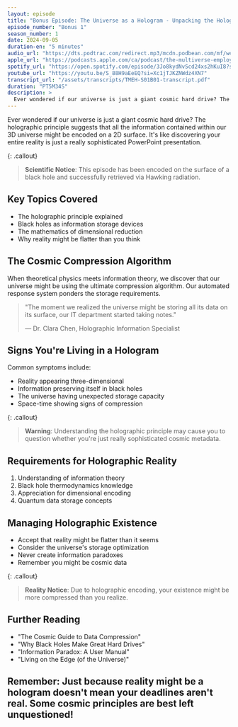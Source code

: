 ```yaml
---
layout: episode
title: "Bonus Episode: The Universe as a Hologram - Unpacking the Holographic Principle"
episode_number: "Bonus 1"
season_number: 1
date: 2024-09-05
duration-en: "5 minutes"
audio_url: "https://dts.podtrac.com/redirect.mp3/mcdn.podbean.com/mf/web/pf24wkqir69pe45j/Bonus-The_Holographic_Principle_Unpacked_-_2024-09-01_1042_PM97z55.mp3"
apple_url: "https://podcasts.apple.com/ca/podcast/the-multiverse-employee-handbook/id1764134739?i=1000668441993"
spotify_url: "https://open.spotify.com/episode/3Jo8kydNvScd24xs2hKuI8?si=tQ7z4Dd6RkeDbGz7b29S_w"
youtube_url: "https://youtu.be/S_88H9aEeEQ?si=Xc1jTJKZNWdz4XN7"
transcript_url: "/assets/transcripts/TMEH-S01B01-transcript.pdf"
duration: "PT5M34S"
description: >
  Ever wondered if our universe is just a giant cosmic hard drive? The holographic principle suggests that all the information contained within our 3D universe might be encoded on a 2D surface. It's like discovering your entire reality is just a really sophisticated PowerPoint presentation.
---
```


Ever wondered if our universe is just a giant cosmic hard drive? The holographic principle suggests that all the information contained within our 3D universe might be encoded on a 2D surface. It's like discovering your entire reality is just a really sophisticated PowerPoint presentation.

{: .callout}
> **Scientific Notice**: This episode has been encoded on the surface of
> a black hole and successfully retrieved via Hawking radiation.

## Key Topics Covered
* The holographic principle explained
* Black holes as information storage devices
* The mathematics of dimensional reduction
* Why reality might be flatter than you think

## The Cosmic Compression Algorithm
When theoretical physics meets information theory, we discover that our universe might be using the ultimate compression algorithm. Our automated response system ponders the storage requirements.

> "The moment we realized the universe might be storing all its data on its
> surface, our IT department started taking notes."
>
> — Dr. Clara Chen, Holographic Information Specialist

## Signs You're Living in a Hologram
Common symptoms include:
* Reality appearing three-dimensional
* Information preserving itself in black holes
* The universe having unexpected storage capacity
* Space-time showing signs of compression

{: .callout}
> **Warning**: Understanding the holographic principle may cause you to question
> whether you're just really sophisticated cosmic metadata.

## Requirements for Holographic Reality
1. Understanding of information theory
2. Black hole thermodynamics knowledge
3. Appreciation for dimensional encoding
4. Quantum data storage concepts

## Managing Holographic Existence
* Accept that reality might be flatter than it seems
* Consider the universe's storage optimization
* Never create information paradoxes
* Remember you might be cosmic data

{: .callout}
> **Reality Notice**: Due to holographic encoding, your existence might be
> more compressed than you realize.

## Further Reading
* "The Cosmic Guide to Data Compression"
* "Why Black Holes Make Great Hard Drives"
* "Information Paradox: A User Manual"
* "Living on the Edge (of the Universe)"

Remember: Just because reality might be a hologram doesn't mean your deadlines
aren't real. Some cosmic principles are best left unquestioned!
---
